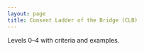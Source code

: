 ```yaml
---
layout: page
title: Consent Ladder of the Bridge (CLB)
---
```


Levels 0–4 with criteria and examples.
